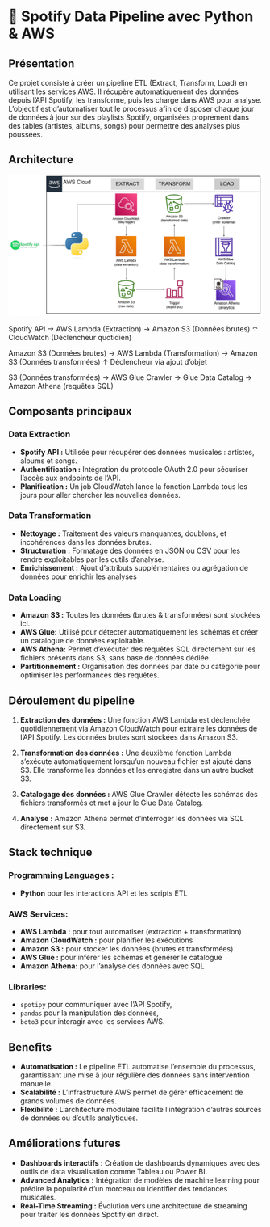 #  🎵 Spotify Data Pipeline avec Python & AWS

## Présentation
Ce projet consiste à créer un pipeline ETL (Extract, Transform, Load) en utilisant les services AWS. Il récupère automatiquement des données depuis l’API Spotify, les transforme, puis les charge dans AWS pour analyse.
L’objectif est d’automatiser tout le processus afin de disposer chaque jour de données à jour sur des playlists Spotify, organisées proprement dans des tables (artistes, albums, songs) pour permettre des analyses plus poussées.

## Architecture
![Architecture Diagram](spotify_pipeline_architecture_dgrm.png)

Spotify API → AWS Lambda (Extraction) → Amazon S3 (Données brutes) ↑ CloudWatch (Déclencheur quotidien)

Amazon S3 (Données brutes) → AWS Lambda (Transformation) → Amazon S3 (Données transformées) ↑ Déclencheur via ajout d’objet

S3 (Données transformées) → AWS  Glue Crawler → Glue Data Catalog → Amazon Athena (requêtes SQL)


## Composants principaux

### Data Extraction
- **Spotify API :** Utilisée pour récupérer des données musicales : artistes, albums et songs.
- **Authentification :** Intégration du protocole OAuth 2.0 pour sécuriser l’accès aux endpoints de l’API.
- **Planification :** Un job CloudWatch lance la fonction Lambda tous les jours pour aller chercher les nouvelles données.
  
### Data Transformation
- **Nettoyage :** Traitement des valeurs manquantes, doublons, et incohérences dans les données brutes.
- **Structuration :**  Formatage des données en JSON ou CSV pour les rendre exploitables par les outils d’analyse.
- **Enrichissement :** Ajout d’attributs supplémentaires ou agrégation de données pour enrichir les analyses

### Data Loading
- **Amazon S3 :** Toutes les données (brutes & transformées) sont stockées ici.
- **AWS Glue:** Utilisé pour détecter automatiquement les schémas et créer un catalogue de données exploitable.
- **AWS Athena:** Permet d’exécuter des requêtes SQL directement sur les fichiers présents dans S3, sans base de données dédiée.
- **Partitionnement :** Organisation des données par date ou catégorie pour optimiser les performances des requêtes.

## Déroulement du pipeline
1. **Extraction des données :** Une fonction AWS Lambda est déclenchée quotidiennement via Amazon CloudWatch pour extraire les données de l’API Spotify. Les données brutes sont stockées dans Amazon S3.

2. **Transformation des données :** Une deuxième fonction Lambda s’exécute automatiquement lorsqu’un nouveau fichier est ajouté dans S3. Elle transforme les données et les enregistre dans un autre bucket S3.

3. **Catalogage des données :** AWS Glue Crawler détecte les schémas des fichiers transformés et met à jour le Glue Data Catalog.

4. **Analyse :** Amazon Athena permet d’interroger les données via SQL directement sur S3.


## Stack technique

### Programming Languages :
- **Python**  pour les interactions API et les scripts ETL

### AWS Services:
- **AWS Lambda :** pour tout automatiser (extraction + transformation)
- **Amazon CloudWatch :** pour planifier les exécutions
- **Amazon S3 :** pour stocker les données (brutes et transformées)
- **AWS Glue :** pour inférer les schémas et générer le catalogue
- **Amazon Athena:** pour l’analyse des données avec SQL

### Libraries:
- `spotipy` pour communiquer avec l’API Spotify, 
- `pandas` pour la manipulation des données,
- `boto3` pour interagir avec les services AWS.

## Benefits
- **Automatisation :** Le pipeline ETL automatise l’ensemble du processus, garantissant une mise à jour régulière des données sans intervention manuelle.
- **Scalabilité :** L’infrastructure AWS permet de gérer efficacement de grands volumes de données.
- **Flexibilité :** L’architecture modulaire facilite l’intégration d’autres sources de données ou d’outils analytiques.

## Améliorations futures
- **Dashboards interactifs :** Création de dashboards dynamiques avec des outils de data visualisation comme Tableau ou Power BI.
- **Advanced Analytics :** Intégration de modèles de machine learning pour prédire la popularité d’un morceau ou identifier des tendances musicales.
- **Real-Time Streaming :** Évolution vers une architecture de streaming pour traiter les données Spotify en direct.
